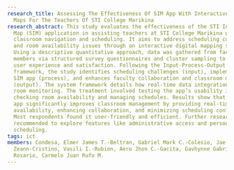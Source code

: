```yaml
---
research_title: Assessing The Effectiveness Of SIM App With Interactive Room
  Maps For The Teachers Of STI College Marikina
research_abstract: This study evaluates the effectiveness of the STI Integrated
  Map (SIM) application in assisting teachers at STI College Marikina with
  classroom navigation and scheduling. It aims to address scheduling conflicts
  and room availability issues through an interactive digital mapping system.
  Using a descriptive quantitative approach, data was gathered from faculty
  members via structured survey questionnaires and cluster sampling to assess
  user experience and satisfaction. Following the Input-Process-Output (IPO)
  framework, the study identifies scheduling challenges (input), implements the
  SIM app (process), and enhances faculty collaboration and classroom management
  (output). The system framework details how real-time data integration improves
  room monitoring. The treatment involved testing the app’s usability in
  checking room availability and managing schedules. Results show that the SIM
  app significantly improves classroom management by providing real-time room
  availability, enhancing collaboration, and minimizing scheduling conflicts.
  Most respondents found it user-friendly and efficient. Further research is
  recommended to explore features like administrative access and personalized
  scheduling.
tags: ict
members: Condesa, Elmer James T.-Beltran, Gabriel Mark C.-Colesio, Jae
  Zeann-Cristino, Vasili I.-Rubion, Aero Jhon C.-Gacita, Gavhynne Gabriel N.-Del
  Rosario, Carmelo Juan Rufo M.
---
```

